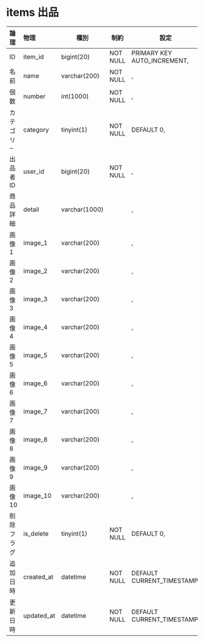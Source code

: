 # items 出品

| 論理       | 物理       | 種別          | 制約     | 設定                        | 備考 |
|:---------- |:---------- | ------------- | -------- | --------------------------- | ---- |
| ID         | item_id    | bigint(20)    | NOT NULL | PRIMARY KEY AUTO_INCREMENT, |      |
| 名前       | name       | varchar(200)  | NOT NULL | ,                           |      |
| 個数       | number     | int(1000)     | NOT NULL | ,                           |      |
| カテゴリ−  | category   | tinyint(1)    | NOT NULL | DEFAULT 0,                  |      |
| 出品者ID   | user_id    | bigint(20)    | NOT NULL | ,                           |      |
| 商品詳細   | detail     | varchar(1000) |          | ,                           |      |
| 画像1      | image_1    | varchar(200)  |          | ,                           |      |
| 画像2      | image_2    | varchar(200)  |          | ,                           |      |
| 画像3      | image_3    | varchar(200)  |          | ,                           |      |
| 画像4      | image_4    | varchar(200)  |          | ,                           |      |
| 画像5      | image_5    | varchar(200)  |          | ,                           |      |
| 画像6      | image_6    | varchar(200)  |          | ,                           |      |
| 画像7      | image_7    | varchar(200)  |          | ,                           |      |
| 画像8      | image_8    | varchar(200)  |          | ,                           |      |
| 画像9      | image_9    | varchar(200)  |          | ,                           |      |
| 画像10     | image_10   | varchar(200)  |          | ,                           |      |
| 削除フラグ | is_delete  | tinyint(1)    | NOT NULL | DEFAULT 0,                  |      |
| 追加日時   | created_at | datetime      | NOT NULL | DEFAULT CURRENT_TIMESTAMP,  |      |
| 更新日時   | updated_at | datetime      | NOT NULL | DEFAULT CURRENT_TIMESTAMP   |      |
